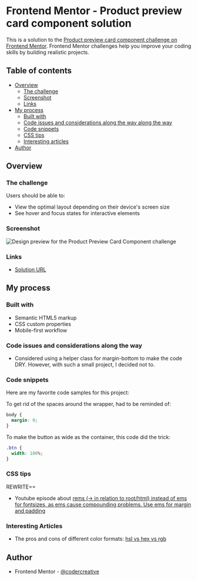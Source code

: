 # Frontend Mentor - Product preview card component solution

This is a solution to the [Product preview card component challenge on Frontend Mentor](https://www.frontendmentor.io/challenges/product-preview-card-component-GO7UmttRfa). Frontend Mentor challenges help you improve your coding skills by building realistic projects.

## Table of contents

- [Overview](#overview)
  - [The challenge](#the-challenge)
  - [Screenshot](#screenshot)
  - [Links](#links)
- [My process](#my-process)
  - [Built with](#built-with)
  - [Code issues and considerations along the way along the way](#code-issues--and-considerations-along-the-way)
  - [Code snippets](#code-snippets)
  - [CSS tips](#css-tips)
  - [Interesting articles](#interesting-articles)
- [Author](#author)

## Overview

### The challenge

Users should be able to:

- View the optimal layout depending on their device's screen size
- See hover and focus states for interactive elements

### Screenshot

![Design preview for the Product Preview Card Component challenge](./images/xxx.png)

### Links

- [Solution URL](xxx)

## My process

### Built with

- Semantic HTML5 markup
- CSS custom properties
- Mobile-first workflow

### Code issues and considerations along the way

- Considered using a helper class for margin-bottom to make the code DRY. However, with such a small project, I decided not to.

### Code snippets

Here are my favorite code samples for this project:

To get rid of the spaces around the wrapper, had to be reminded of:

```css
body {
  margin: 0;
}
```

To make the button as wide as the container, this code did the trick:

```css
.btn {
  width: 100%;
}
```

### CSS tips

REWRITE==

- Youtube episode about
  [rems (-> in relation to root/html) instead of ems for fontsizes, as ems cause compounding problems. Use ems for margin and padding](https://www.youtube.com/watch?v=pautqDqa54I)

### Interesting Articles

- The pros and cons of different color formats: [hsl vs hex vs rgb](https://blog.bitsrc.io/hex-vs-rgb-vs-hsl-what-is-the-best-method-to-set-css-color-property-f45d2debeee)

## Author

- Frontend Mentor - [@codercreative](https://www.frontendmentor.io/profile/codercreative)
